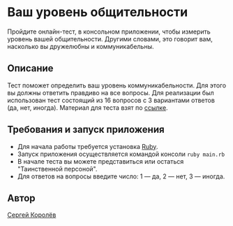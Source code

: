 # Ваш уровень общительности
Пройдите онлайн-тест, в консольном приложении, чтобы измерить уровень вашей общительности. Другими словами, это говорит вам, насколько вы дружелюбны и коммуникабельны.

## Описание
Тест поможет определить ваш уровень коммуникабельности. Для этого вы должны ответить правдиво на все вопросы. Для реализации был использован тест состоящий из 16 вопросов с 3 вариантами ответов (да, нет, иногда). Материал для теста взят по [ссылке](http://www.syntone-spb.ru/library/article_syntone/content/4969.html).

## Требования и запуск приложения
* Для начала работы требуется установка [Ruby](https://www.ruby-lang.org/en/).
* Запуск приложения осуществляется командой консоли `ruby main.rb`
* В начале теста вы можете представиться или остаться "Таинственной персоной".
* Для ответов на вопросы введите число: 1 — да, 2 — нет, 3 — иногда.

## Автор
[Сергей Королёв](https://github.com/sergiokorolev)


